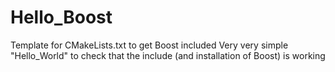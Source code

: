 # Hello_Boost
Template for CMakeLists.txt to get Boost included
Very very simple "Hello_World" to check that the include (and installation of Boost) is working
